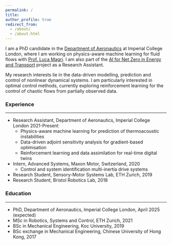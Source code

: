 ```yaml
---
permalink: /
title: 
author_profile: true
redirect_from: 
  - /about/
  - /about.html
---
```

I am a PhD candidate in the <a href="https://www.imperial.ac.uk/aeronautics/">Department of Aeronautics</a> at Imperial College London, where I am working on physics-aware machine learning for fluid flows with <a href="https://magrilab.ae.ic.ac.uk/">Prof. Luca Magri</a>. I am also part of the <a href="https://www.imperial.ac.uk/ai-net-zero/">AI for Net Zero in Energy and Transport</a> project as a Research Assistant.

My research interests lie in the data-driven modelling, prediction and control of nonlinear dynamical systems. I am particularly interested in optimal control methods, currently exploring reinforcement learning for the control of chaotic flows from partially observed data.

### Experience
***
* Research Assistant, Department of Aeronautics, Imperial College London 2021-Present
  * Physics-aware machine learning for prediction of thermoacoustic instabilities
  * Data-driven adjoint sensitivity analysis for gradient-based optimisation
  * Reinforcement learning and data assimilation for real-time digital twins
* Intern, Advanced Systems, Maxon Motor, Switzerland, 2020
  * Control and system identification multi-inertia drive systems
* Research Student, Sensory-Motor Systems Lab, ETH Zurich, 2019
* Research Student, Bristol Robotics Lab, 2018

### Education
***
* PhD, Department of Aeronautics, Imperial College London, April 2025 (expected)
* MSc in Robotics, Systems and Control, ETH Zurich, 2021
* BSc in Mechanical Engineering, Koc University, 2019
* BSc exchange in Mechanical Engineering, Chinese University of Hong Kong, 2017